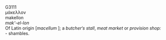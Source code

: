 <body>
  <p>G3111<br>  μάκελλον  <br> makellon  <br><i>mak‘-el-lon </i><br>Of Latin origin [<i>macellum </i>]; a <i>butcher‘s</i> <i>stall</i>, <i>meat</i> <i>market</i> or <i>provision</i> <i>shop:</i> - shambles.<br></p>
 </body>